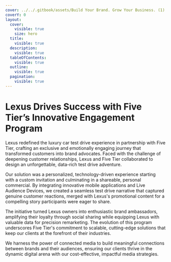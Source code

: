 ```yaml
---
cover: ../../.gitbook/assets/Build Your Brand. Grow Your Business. (1).png
coverY: 0
layout:
  cover:
    visible: true
    size: hero
  title:
    visible: true
  description:
    visible: true
  tableOfContents:
    visible: true
  outline:
    visible: true
  pagination:
    visible: true
---
```


# Lexus Drives Success with Five Tier’s Innovative Engagement Program

Lexus redefined the luxury car test drive experience in partnership with Five Tier, crafting an exclusive and emotionally engaging journey that transformed customers into brand advocates. Faced with the challenge of deepening customer relationships, Lexus and Five Tier collaborated to design an unforgettable, data-rich test drive adventure.

Our solution was a personalized, technology-driven experience starting with a custom invitation and culminating in a shareable, personal commercial. By integrating innovative mobile applications and Live Audience Devices, we created a seamless test drive narrative that captured genuine customer reactions, merged with Lexus's promotional content for a compelling story participants were eager to share.

The initiative turned Lexus owners into enthusiastic brand ambassadors, amplifying their loyalty through social sharing while equipping Lexus with valuable data for precision remarketing. The evolution of this program underscores Five Tier's commitment to scalable, cutting-edge solutions that keep our clients at the forefront of their industries.

We harness the power of connected media to build meaningful connections between brands and their audiences, ensuring our clients thrive in the dynamic digital arena with our cost-effective, impactful media strategies.
